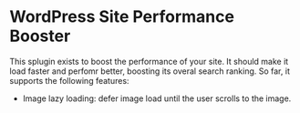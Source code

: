 # WordPress Site Performance Booster

This splugin exists to boost the performance of your site.  It should make it load faster and perfomr better, boosting its overal search ranking.
So far, it supports the following features:
- Image lazy loading: defer image load until the user scrolls to the image.
